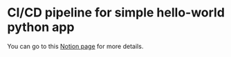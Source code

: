 # CI/CD pipeline for simple hello-world python app

You can go to this [Notion page](https://thnbao22.notion.site/Deploying-a-Python-Flask-application-on-EC2-using-Developer-Tools-from-AWS-1d974ba2aa7380d0abd1f4b3c02679ae) for more details.
